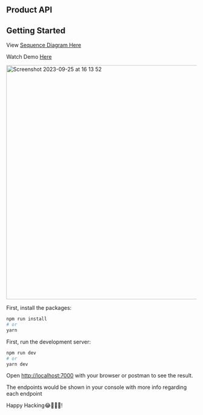 ## Product API

## Getting Started



View [Sequence Diagram Here](https://lucid.app/lucidchart/f536d719-a6fc-4e10-a901-5d7de5d5d20f/edit?viewport_loc=51%2C-68%2C1963%2C1143%2C0_0&invitationId=inv_99d81e10-b2e0-4fe4-9678-f77f382ed65a)

Watch Demo [Here](https://www.loom.com/share/20975ad23fcc4498aec0256e622d1090?sid=e6378456-a2c7-4f05-a666-9ab537b527ee)

<img width="619" alt="Screenshot 2023-09-25 at 16 13 52" src="https://github.com/nkemjikaobi/products-api/assets/62840163/cb7d7ea4-9874-496c-83d6-760a7ed3567e">

First, install the packages:

```bash
npm run install
# or
yarn
```

First, run the development server:

```bash
npm run dev
# or
yarn dev
```

Open [http://localhost:7000](http://localhost:7000) with your browser or postman to see the result.

The endpoints would be shown in your console with more info regarding each endpoint

Happy Hacking😂👨🏽‍💻!
